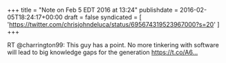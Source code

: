+++
title = "Note on Feb 5 EDT 2016 at 13:24"
publishdate = 2016-02-05T18:24:17+00:00
draft = false
syndicated = [ 'https://twitter.com/chrisjohndeluca/status/695674319523967000?s=20' ]
+++

RT @charrington99: This guy has a point. No more tinkering with software will lead to big knowledge gaps for the generation https://t.co/A6…
